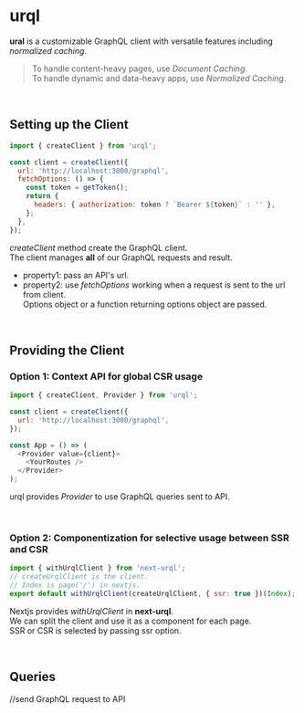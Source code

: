 # urql
**ural** is a customizable GraphQL client with versatile features including *normalized caching*.  
> To handle content-heavy pages, use *Document Caching*.  
> To handle dynamic and data-heavy apps, use *Normalized Caching*.  

<br>

## Setting up the Client
```javascript
import { createClient } from 'urql';

const client = createClient({
  url: 'http://localhost:3000/graphql',
  fetchOptions: () => {
    const token = getToken();
    return {
      headers: { authorization: token ? `Bearer ${token}` : '' },
    };
  },
});
```
*createClient* method create the GraphQL client.  
The client manages **all** of our GraphQL requests and result.  
- property1: pass an API's url.
- property2: use *fetchOptions* working when a request is sent to the url from client.   
Options object or a function returning options object are passed.  

<br>

## Providing the Client  
### Option 1: Context API for global **CSR** usage
```javascript
import { createClient, Provider } from 'urql';

const client = createClient({
  url: 'http://localhost:3000/graphql',
});

const App = () => (
  <Provider value={client}>
    <YourRoutes />
  </Provider>
);
```  
urql provides *Provider* to use GraphQL queries sent to API.

<br>

### Option 2: Componentization for selective usage between **SSR and CSR**
```javascript
import { withUrqlClient } from 'next-urql';
// createUrqlClient is the client.
// Index is page('/') in nextjs.
export default withUrqlClient(createUrqlClient, { ssr: true })(Index);
```  
Nextjs provides *withUrqlClient* in **next-urql**.  
We can split the client and use it as a component for each page.  
SSR or CSR is selected by passing ssr option.

<br>

## Queries  



//send GraphQL request to API
